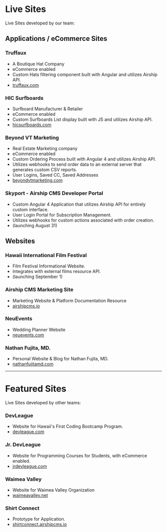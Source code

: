 # Live Sites
Live Sites developed by our team:

## Applications / eCommerce Sites

### Truffaux
- A Boutique Hat Company
- eCommerce enabled
- Custom Hats filtering component built with Angular and utilizes Airship API.
- [truffaux.com](https://www.truffaux.com)

### HIC Surfboards
- Surfboard Manufacturer & Retailer
- eCommerce enabled
- Custom Surfboards List display built with JS and utilizes Airship API.
- [hicsurfboards.com](https://www.hicsurfboards.com)

### Beyond VT Marketing
- Real Estate Marketing company
- eCommerce enabled
- Custom Ordering Process built with Angular 4 and utilizes Airship API.
- Utilizes webhooks to send order data to an external server that generates custom CSV reports.
- User Logins, Saved CC, Saved Addresses
- [beyondvtmarketing.com](https://www.beyondvtmarketing.com)

### Skyport - Airship CMS Developer Portal
- Custom Angular 4 Application that utilizes Airship API for entirely custom interface.
- User Login Portal for Subscription Management.
- Utilizes webhooks for custom actions associated with order creation.
- (launching August 31)

## Websites

### Hawaii International Film Festival
- Film Festival Informational Website.
- Integrates with external films resource API.
- (launching September 1)

### Airship CMS Marketing Site
- Marketing Website & Platform Documentation Resource
- [airshipcms.io](https://airshipcms.io)

### NeuEvents
- Wedding Planner Website
- [neuevents.com](https://www.neuevents.com)

### Nathan Fujita, MD.
- Personal Website & Blog for Nathan Fujita, MD.
- [nathanfujitamd.com](https://www.nathanfujitamd.com)

---

# Featured Sites
Live Sites developed by other teams:

### DevLeague
- Website for Hawaii's First Coding Bootcamp Program.
- [devleague.com](https://www.devleague.com)

### Jr. DevLeague
- Website for Programming Courses for Students, with eCommerce enabled.
- [jrdevleague.com](https://www.jrdevleague.com)

### Waimea Valley
- Website for Waimea Valley Organization
- [waimeavalley.net](https://www.waimeavalley.net)

### Shirt Connect
- Prototype for Application.
- [shirtconnect.airshipcms.io](https://shirtconnect.airshipcms.io)
